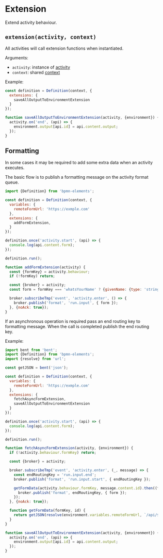 Extension
=========

Extend activity behaviour.

## `extension(activity, context)`

All activities will call extension functions when instantiated.

Arguments:
- `activity`: instance of [activity](/docs/Activity.md)
- `context`: shared [context](/docs/Context.md)

Example:
```js
const definition = Definition(context, {
  extensions: {
    saveAllOutputToEnvironmentExtension
  }
});

function saveAllOutputToEnvironmentExtension(activity, {environment}) {
  activity.on('end', (api) => {
    environment.output[api.id] = api.content.output;
  });
}
```

## Formatting

In some cases it may be required to add some extra data when an activity executes.

The basic flow is to publish a formatting message on the activity format queue.

```js
import {Definition} from 'bpmn-elements';

const definition = Definition(context, {
  variables: {
    remoteFormUrl: 'https://exmple.com'
  },
  extensions: {
    addFormExtension,
  }
});

definition.once('activity.start', (api) => {
  console.log(api.content.form);
});

definition.run();

function addFormExtension(activity) {
  const {formKey} = activity.behaviour;
  if (!formKey) return;

  const {broker} = activity;
  const form = formKey === 'whatsYourName' ? {givenName: {type: 'string'}} : {age: {type: 'int'}};

  broker.subscribeTmp('event', 'activity.enter', () => {
    broker.publish('format', 'run.input', { form });
  }, {noAck: true});
}
```

If an asynchronous operation is required pass an end routing key to formatting message. When the call is completed publish the end routing key.

Example:
```js
import bent from 'bent';
import {Definition} from 'bpmn-elements';
import {resolve} from 'url';

const getJSON = bent('json');

const definition = Definition(context, {
  variables: {
    remoteFormUrl: 'https://exmple.com'
  },
  extensions: {
    fetchAsyncFormExtension,
    saveAllOutputToEnvironmentExtension
  }
});

definition.once('activity.start', (api) => {
  console.log(api.content.form);
});

definition.run();

function fetchAsyncFormExtension(activity, {environment}) {
  if (!activity.behaviour.formKey) return;

  const {broker} = activity;

  broker.subscribeTmp('event', 'activity.enter', (_, message) => {
    const endRoutingKey = 'run.input.end';
    broker.publish('format', 'run.input.start', { endRoutingKey });

    getFormData(activity.behaviour.formKey, message.content.id).then((form) => {
      broker.publish('format', endRoutingKey, { form });
    });
  }, {noAck: true});

  function getFormData(formKey, id) {
    return getJSON(resolve(environment.variables.remoteFormUrl, `/api/${formKey}?id=${encodeURIComponent(id)}`));
  }
}

function saveAllOutputToEnvironmentExtension(activity, {environment}) {
  activity.on('end', (api) => {
    environment.output[api.id] = api.content.output;
  });
}
```


